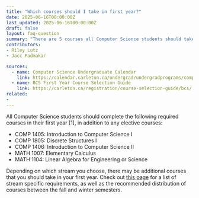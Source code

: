 ```yaml
---
title: "Which courses should I take in first year?"
date: 2025-06-16T00:00:00Z
last_updated: 2025-06-16T00:00:00Z
draft: false
layout: faq-question
summary: "There are 5 courses all Computer Science students should take in their first year. Depending on your stream, there may be a few more."
contributors: 
- Riley Lutz
- Jacc Padmakar

sources:
  - name: Computer Science Undergraduate Calendar
    link: https://calendar.carleton.ca/undergrad/undergradprograms/computerscience/
  - name: BCS First Year Course Selection Guide
    link: https://carleton.ca/registration/course-selection-guide/bcs/
related:
- 
---
```

All Computer Science students should complete the following required courses in their first year [1], in addition to any elective courses:

- COMP 1405: Introduction to Computer Science I
- COMP 1805: Discrete Structures I
- COMP 1406: Introduction to Computer Science II
- MATH 1007: Elementary Calculus
- MATH 1104: Linear Algebra for Engineering or Science

Depending on which stream you choose, there may be additional courses that you should take in your first year. Check out [this page](https://carleton.ca/registration/course-selection-guide/bcs/) for a list of stream specific requirements, as well as the recommended distribution of courses between the fall and winter semesters. 